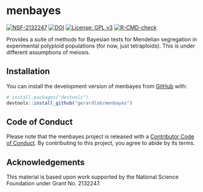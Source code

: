 
<!-- README.md is generated from README.Rmd. Please edit that file -->

# menbayes

<!-- badges: start -->

[![NSF-2132247](https://img.shields.io/badge/NSF-2132247-blue.svg)](https://nsf.gov/awardsearch/showAward?AWD_ID=2132247)
[![DOI](https://zenodo.org/badge/DOI/10.5281/zenodo.8124363.svg)](https://doi.org/10.5281/zenodo.8124363)
[![License: GPL
v3](https://img.shields.io/badge/License-GPL%20v3-blue.svg)](https://www.gnu.org/licenses/gpl-3.0)
[![R-CMD-check](https://github.com/gerardlab/menbayes/actions/workflows/R-CMD-check.yaml/badge.svg)](https://github.com/gerardlab/menbayes/actions/workflows/R-CMD-check.yaml)
<!-- badges: end -->

Provides a suite of methods for Bayesian tests for Mendelian segregation
in experimental polyploid populations (for now, just tetraploids). This
is under different assumptions of meiosis.

## Installation

You can install the development version of menbayes from
[GitHub](https://github.com/gerardlab/menbayes) with:

``` r
# install.packages("devtools")
devtools::install_github("gerardlab/menbayes")
```

## Code of Conduct

Please note that the menbayes project is released with a [Contributor
Code of
Conduct](https://contributor-covenant.org/version/2/1/CODE_OF_CONDUCT.html).
By contributing to this project, you agree to abide by its terms.

## Acknowledgements

This material is based upon work supported by the National Science
Foundation under Grant No. 2132247.
